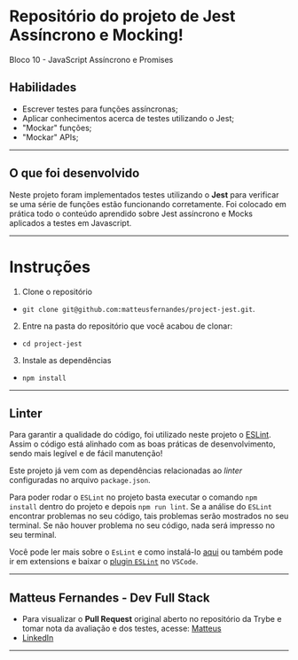 # Repositório do projeto de Jest Assíncrono e Mocking!

Bloco 10 - JavaScript Assíncrono e Promises

## Habilidades

- Escrever testes para funções assíncronas;
- Aplicar conhecimentos acerca de testes utilizando o Jest;
- "Mockar" funções;
- "Mockar" APIs;

---

## O que foi desenvolvido

Neste projeto foram implementados testes utilizando o **Jest** para verificar se uma série de funções estão funcionando corretamente. Foi colocado em prática todo o conteúdo aprendido sobre Jest assíncrono e Mocks aplicados a testes em Javascript.

---

# Instruções

1. Clone o repositório
  * `git clone git@github.com:matteusfernandes/project-jest.git`.

2. Entre na pasta do repositório que você acabou de clonar:
  * `cd project-jest`

3. Instale as dependências
  * `npm install`
---

## Linter

Para garantir a qualidade do código, foi utilizado neste projeto o  [ESLint](https://eslint.org/). Assim o código está alinhado com as boas práticas de desenvolvimento, sendo mais legível e de fácil manutenção! 

Este projeto já vem com as dependências relacionadas ao _linter_ configuradas no arquivo `package.json`.

Para poder rodar o `ESLint` no projeto basta executar o comando `npm install` dentro do projeto e depois `npm run lint`. Se a análise do `ESLint` encontrar problemas no seu código, tais problemas serão mostrados no seu terminal. Se não houver problema no seu código, nada será impresso no seu terminal.

Você pode ler mais sobre o `EsLint` e como instalá-lo [aqui](https://app.betrybe.com/course/real-life-engineer/eslint) ou também pode ir em extensions e baixar o [plugin `ESLint`](https://marketplace.visualstudio.com/items?itemName=dbaeumer.vscode-eslint) no `VSCode`.

---

## Matteus Fernandes - Dev Full Stack

- Para visualizar o **Pull Request** original aberto no repositório da Trybe e tomar nota da avaliação e dos testes, acesse: [Matteus](https://github.com/tryber/sd-013-b-project-jest/pull/83)
- [LinkedIn](https://www.linkedin.com/in/matteusfernandes/)

---

